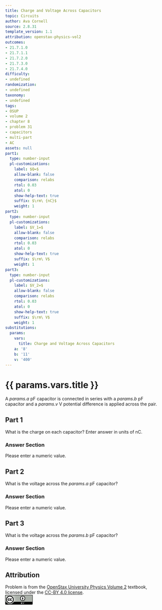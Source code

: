 ```yaml
---
title: Charge and Voltage Across Capacitors
topic: Circuits
author: Ava Cornell
source: 2.8.31
template_version: 1.1
attribution: openstax-physics-vol2
outcomes:
- 21.7.1.0
- 21.7.1.1
- 21.7.2.0
- 21.7.3.0
- 21.7.4.0
difficulty:
- undefined
randomization:
- undefined
taxonomy:
- undefined
tags:
- OSUP
- volume 2
- chapter 8
- problem 31
- capacitors
- multi-part
- AC
assets: null
part1:
  type: number-input
  pl-customizations:
    label: $Q=$
    allow-blank: false
    comparison: relabs
    rtol: 0.03
    atol: 0
    show-help-text: true
    suffix: $\rm\ {nC}$
    weight: 1
part2:
  type: number-input
  pl-customizations:
    label: $V_1=$
    allow-blank: false
    comparison: relabs
    rtol: 0.03
    atol: 0
    show-help-text: true
    suffix: $\rm\ V$
    weight: 1
part3:
  type: number-input
  pl-customizations:
    label: $V_2=$
    allow-blank: false
    comparison: relabs
    rtol: 0.03
    atol: 0
    show-help-text: true
    suffix: $\rm\ V$
    weight: 1
substitutions:
  params:
    vars:
      title: Charge and Voltage Across Capacitors
    a: '8'
    b: '11'
    v: '400'
---
```

# {{ params.vars.title }}
A ${{params.a }}\textrm{ pF}$ capacitor is connected in series with a ${{params.b }}\textrm{ pF}$ capacitor and a ${{params.v }}\textrm{ V}$ potential difference is applied across the pair.

## Part 1

What is the charge on each capacitor? Enter answer in units of nC.

### Answer Section

Please enter a numeric value.

## Part 2

What is the voltage across the ${{params.a }}\textrm{ pF}$ capacitor?

### Answer Section

Please enter a numeric value.

## Part 3

What is the voltage across the ${{params.b }}\textrm{ pF}$ capacitor?

### Answer Section

Please enter a numeric value.

## Attribution

Problem is from the [OpenStax University Physics Volume 2](https://openstax.org/details/books/university-physics-volume-2) textbook, licensed under the [CC-BY 4.0 license](https://creativecommons.org/licenses/by/4.0/).<br>![Image representing the Creative Commons 4.0 BY license.](https://raw.githubusercontent.com/firasm/bits/master/by.png)